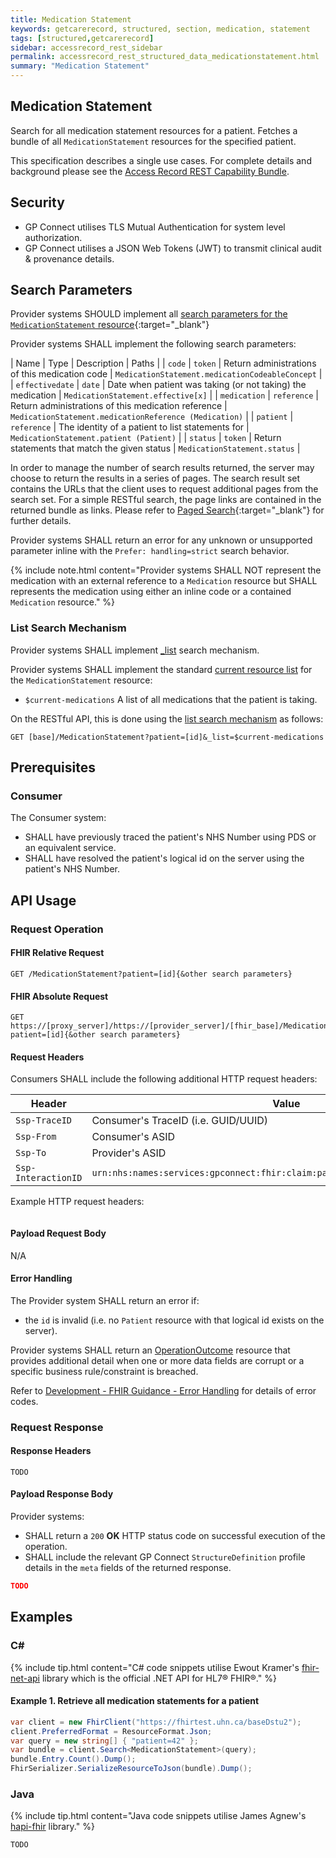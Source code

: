 ```yaml
---
title: Medication Statement
keywords: getcarerecord, structured, section, medication, statement
tags: [structured,getcarerecord]
sidebar: accessrecord_rest_sidebar
permalink: accessrecord_rest_structured_data_medicationstatement.html
summary: "Medication Statement"
---
```


## Medication Statement ##

Search for all medication statement resources for a patient. Fetches a bundle of all `MedicationStatement` resources for the specified patient.

This specification describes a single use cases. For complete details and background please see the [Access Record REST Capability Bundle](accessrecord_rest.html).

## Security ##

- GP Connect utilises TLS Mutual Authentication for system level authorization.
- GP Connect utilises a JSON Web Tokens (JWT) to transmit clinical audit & provenance details. 

## Search Parameters ##

Provider systems SHOULD implement all [search parameters for the `MedicationStatement` resource](https://www.hl7.org/fhir/DSTU2/medicationstatement.html#search){:target="_blank"}

Provider systems SHALL implement the following search parameters:

| Name | Type | Description | Paths |
| `code` | `token` | Return administrations of this medication code | `MedicationStatement.medicationCodeableConcept` |
| `effectivedate` | `date` | Date when patient was taking (or not taking) the medication | `MedicationStatement.effective[x]` |
| `medication` | `reference` | Return administrations of this medication reference | `MedicationStatement.medicationReference (Medication)` |
| `patient` | `reference` | The identity of a patient to list statements for | `MedicationStatement.patient (Patient)` |
| `status` | `token` | Return statements that match the given status | `MedicationStatement.status` |

In order to manage the number of search results returned, the server may choose to return the results in a series of pages. The search result set contains the URLs that the client uses to request additional pages from the search set. For a simple RESTful search, the page links are contained in the returned bundle as links. Please refer to [Paged Search](https://www.hl7.org/fhir/DSTU2/search.html#count){:target="_blank"} for further details.

Provider systems SHALL return an error for any unknown or unsupported parameter inline with the `Prefer: handling=strict` search behavior.

{% include note.html content="Provider systems SHALL NOT represent the medication with an external reference to a `Medication` resource but SHALL represents the medication using either an inline code or a contained `Medication` resource." %}

### List Search Mechanism ###

Provider systems SHALL implement [_list](https://www.hl7.org/fhir/DSTU2/search.html#list) search mechanism.

Provider systems SHALL implement the standard [current resource list](https://www.hl7.org/fhir/lifecycle.html#current) for the `MedicationStatement` resource:

- `$current-medications` A list of all medications that the patient is taking.

On the RESTful API, this is done using the [list search mechanism](https://www.hl7.org/fhir/DSTU2/search.html#list) as follows:

```http
GET [base]/MedicationStatement?patient=[id]&_list=$current-medications
```

## Prerequisites ##

### Consumer ###

The Consumer system:

- SHALL have previously traced the patient's NHS Number using PDS or an equivalent service.
- SHALL have resolved the patient's logical id on the server using the patient's NHS Number.

## API Usage ##

### Request Operation ###

#### FHIR Relative Request ####

```http
GET /MedicationStatement?patient=[id]{&other search parameters}
```

#### FHIR Absolute Request ####

```http
GET https://[proxy_server]/https://[provider_server]/[fhir_base]/MedicationStatement?patient=[id]{&other search parameters}
```

#### Request Headers ####

Consumers SHALL include the following additional HTTP request headers:

| Header               | Value |
|----------------------|-------|
| `Ssp-TraceID`        | Consumer's TraceID (i.e. GUID/UUID) |
| `Ssp-From`           | Consumer's ASID |
| `Ssp-To`             | Provider's ASID |
| `Ssp-InteractionID`  | `urn:nhs:names:services:gpconnect:fhir:claim:patient/MedicationStatement.read`|

Example HTTP request headers:

```http
```

#### Payload Request Body ####

N/A

#### Error Handling ####

The Provider system SHALL return an error if:

- the `id` is invalid (i.e. no `Patient` resource with that logical id exists on the server).

Provider systems SHALL return an [OperationOutcome](http://www.hl7.org/fhir/operationoutcome.html) resource that provides additional detail when one or more data fields are corrupt or a specific business rule/constraint is breached.

Refer to [Development - FHIR Guidance - Error Handling](development_fhir_error_handling_guidance.html) for details of error codes.

### Request Response ###

#### Response Headers ####

```http
TODO
```

#### Payload Response Body ####

Provider systems:

- SHALL return a `200` **OK** HTTP status code on successful execution of the operation.
- SHALL include the relevant GP Connect `StructureDefinition` profile details in the `meta` fields of the returned response.

```json
TODO
```

## Examples ##

### C# ###

{% include tip.html content="C# code snippets utilise Ewout Kramer's [fhir-net-api](https://github.com/ewoutkramer/fhir-net-api) library which is the official .NET API for HL7&reg; FHIR&reg;." %}

#### Example 1. Retrieve all medication statements for a patient ####

```csharp
var client = new FhirClient("https://fhirtest.uhn.ca/baseDstu2");
client.PreferredFormat = ResourceFormat.Json;
var query = new string[] { "patient=42" };
var bundle = client.Search<MedicationStatement>(query);
bundle.Entry.Count().Dump();
FhirSerializer.SerializeResourceToJson(bundle).Dump();
```

### Java ###

{% include tip.html content="Java code snippets utilise James Agnew's [hapi-fhir](https://github.com/jamesagnew/hapi-fhir/
) library." %}

```java
TODO
```





